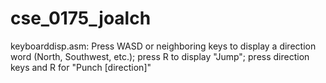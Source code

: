 # cse_0175_joalch

keyboarddisp.asm: Press WASD or neighboring keys to display a direction word (North, Southwest, etc.); press R to display "Jump"; press direction keys and R for "Punch [direction]"
